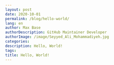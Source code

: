 ```yaml
---
layout: post
date: 2020-10-01
permalink: /blog/hello-world/
lang: en
author: Max Base
authorDescription: GitHub Maintainer Developer
authorImage: /image/Seyyed_Ali_Mohammadiyeh.jpg
categories:
description: Hello, World!
tags:
title: Hello, World!
---
```

